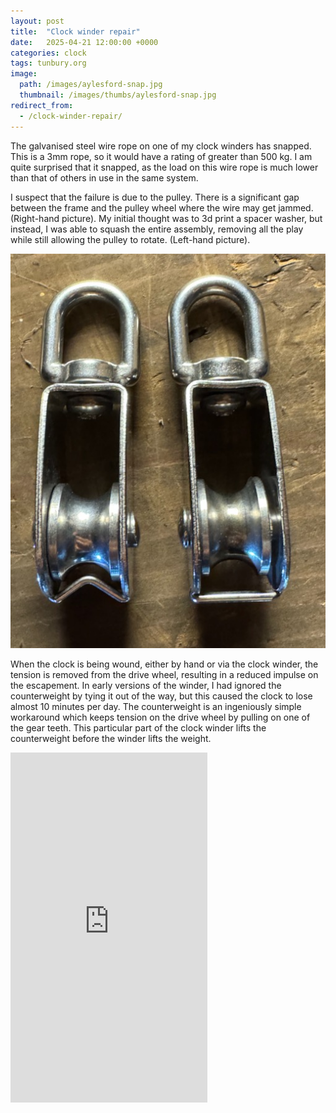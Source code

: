 ```yaml
---
layout: post
title:  "Clock winder repair"
date:   2025-04-21 12:00:00 +0000
categories: clock
tags: tunbury.org
image:
  path: /images/aylesford-snap.jpg
  thumbnail: /images/thumbs/aylesford-snap.jpg
redirect_from:
  - /clock-winder-repair/
---
```


The galvanised steel wire rope on one of my clock winders has snapped. This is a 3mm rope, so it would have a rating of greater than 500 kg. I am quite surprised that it snapped, as the load on this wire rope is much lower than that of others in use in the same system.

I suspect that the failure is due to the pulley. There is a significant gap between the frame and the pulley wheel where the wire may get jammed. (Right-hand picture). My initial thought was to 3d print a spacer washer, but instead, I was able to squash the entire assembly, removing all the play while still allowing the pulley to rotate. (Left-hand picture).

![](/images/aylesford-pulley.jpg)

When the clock is being wound, either by hand or via the clock winder, the tension is removed from the drive wheel, resulting in a reduced impulse on the escapement. In early versions of the winder, I had ignored the counterweight by tying it out of the way, but this caused the clock to lose almost 10 minutes per day. The counterweight is an ingeniously simple workaround which keeps tension on the drive wheel by pulling on one of the gear teeth. This particular part of the clock winder lifts the counterweight before the winder lifts the weight.

<iframe width="315" height="560"
src="https://www.youtube.com/embed/aozrwtLnFw8"
title="YouTube video player"
frameborder="0"
allow="accelerometer; autoplay; clipboard-write; encrypted-media; gyroscope; picture-in-picture; web-share"
allowfullscreen></iframe>
